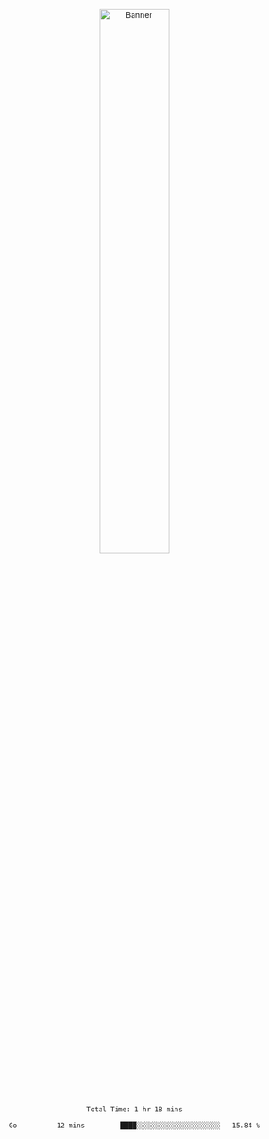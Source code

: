 <p align="center">
    <img src="https://upload.wikimedia.org/wikipedia/en/b/b8/Lain_hacker_small.jpg" alt="Banner" width="50%">
</p>

<div align="center">
<!--START_SECTION:waka-->

```txt
Total Time: 1 hr 18 mins

Go          12 mins         ████░░░░░░░░░░░░░░░░░░░░░   15.84 %
```

<!--END_SECTION:waka-->
</div>
